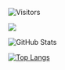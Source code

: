 ![Visitors](https://visitor-badge.glitch.me/badge?page_id=pokopoko02&left_color=gray&right_color=blue)
 
![](https://github-profile-summary-cards.vercel.app/api/cards/profile-details?username=pokopoko02&theme=vue)
 
![GitHub Stats](https://github-readme-stats.vercel.app/api?username=pokopoko02&show_icons=true)
 
[![Top Langs](https://github-readme-stats.vercel.app/api/top-langs/?username=pokopoko02&layout=compact&langs_count=6)](https://github.com/anuraghazra/github-readme-stats)

